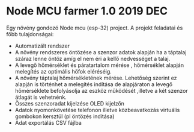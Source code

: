# Node MCU farmer 1.0 2019 DEC
Egy növény gondozó Node mcu (esp-32) project.
A projekt feladatai és főbb tulajdonságai:
* Automatizált rendszer
* A növény rendszeres öntözése a szenzor adatok alapján ha a táptalaj száraz lenne öntöz amíg el nem éri a kellő nedvességet a talaj. 
* A levegő hőmérséklet és páratartalom mérése , hőmérséklet alapján melegítés az optimális hőfok eléréséig.
* A növény táptalaj hőmérsékletének mérése. Lehetőség szerint ez alapján is történhet a melegítés indítása de alapjáraton a levegő hőmérséklete befolyásolja az eszköz működését ,illetve a két szenzor átlagát is vehetnénk.
* Összes szenzoradat kijelzése OLED kijelzőn
* Adatok nyomonkövetése telefonon illetve közbeavatkozás virtuális gombokon kersztül (pl öntözés indítása)
* Adat exportálás CSV fájlba

 

